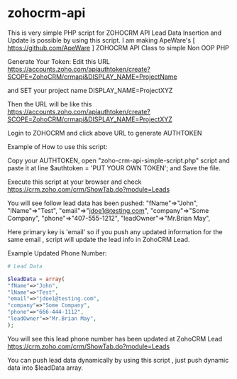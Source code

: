 # zohocrm-api
This is very simple PHP script for ZOHOCRM API Lead Data Insertion and Update is possible by using this script.  I am making ApeWare's [ https://github.com/ApeWare ] ZOHOCRM API Class to simple Non OOP PHP

Generate Your Token: 
Edit this URL https://accounts.zoho.com/apiauthtoken/create?SCOPE=ZohoCRM/crmapi&DISPLAY_NAME=ProjectName  

and SET your project name DISPLAY_NAME=ProjectXYZ 

Then the URL will be like this https://accounts.zoho.com/apiauthtoken/create?SCOPE=ZohoCRM/crmapi&DISPLAY_NAME=ProjectXYZ

Login to ZOHOCRM and click above URL to generate AUTHTOKEN

Example of How to use this script: 

Copy your AUTHTOKEN, open "zoho-crm-api-simple-script.php" script and paste it at line 
$authtoken = 'PUT YOUR OWN TOKEN'; and Save the file.

Execute this script at your browser and check https://crm.zoho.com/crm/ShowTab.do?module=Leads 

You will see follow lead data has been pushed: 
"fName"=>"John",
"lName"=>"Test",
"email"=>"jdoe1@testing.com",
"company"=>"Some Company",
"phone"=>"407-555-1212",
"leadOwner"=>"Mr.Brian May",

Here primary key is 'email' so if you push any updated information for the same email , script will update the lead info in ZohoCRM Lead. 

Example Updated Phone Number: 
```php
# Lead Data 

$leadData = array(
"fName"=>"John",
"lName"=>"Test",
"email"=>"jdoe1@testing.com",
"company"=>"Some Company",
"phone"=>"666-444-1112",
"leadOwner"=>"Mr.Brian May",
);
```
You will see this lead phone number has been updated at ZohoCRM Lead https://crm.zoho.com/crm/ShowTab.do?module=Leads 

You can push lead data dynamically by using this script , just push dynamic data into $leadData array. 
